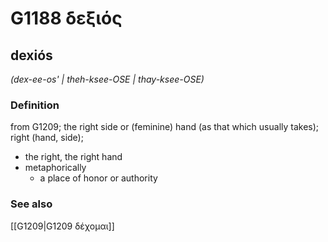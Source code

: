 # G1188 δεξιός

## dexiós

_(dex-ee-os' | theh-ksee-OSE | thay-ksee-OSE)_

### Definition

from G1209; the right side or (feminine) hand (as that which usually takes); right (hand, side); 

- the right, the right hand
- metaphorically
  - a place of honor or authority

### See also

[[G1209|G1209 δέχομαι]]
